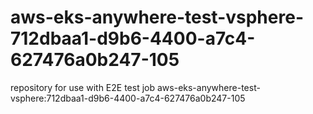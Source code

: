# aws-eks-anywhere-test-vsphere-712dbaa1-d9b6-4400-a7c4-627476a0b247-105
repository for use with E2E test job aws-eks-anywhere-test-vsphere:712dbaa1-d9b6-4400-a7c4-627476a0b247-105
